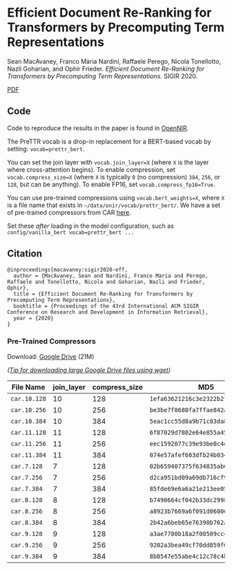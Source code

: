 # Efficient Document Re-Ranking for Transformers by Precomputing Term Representations

Sean MacAvaney, Franco Maria Nardini, Raffaele Perego, Nicola Tonellotto, Nazli Goharian, and Ophir
Frieder. *Efficient Document Re-Ranking for Transformers by Precomputing Term Representations*. SIGIR 2020.

[PDF](https://arxiv.org/pdf/2004.14255.pdf)

## Code

Code to reproduce the results in the paper is found in [OpenNIR](https://github.com/Georgetown-IR-Lab/OpenNIR).

The PreTTR vocab is a drop-in replacement for a BERT-based vocab by setting: `vocab=prettr_bert`.

You can set the join layer with `vocab.join_layer=X` (where `X` is the layer where cross-attention begins). To enable compression, set `vocab.compress_size=X` (where `X` is typically `0` (no compression) `384`, `256`, or `128`, but can be anything). To enable FP16, set `vocab.compress_fp16=True`.

You can use pre-trained compressions using `vocab.bert_weights=X`, where `X` is a file name that exists in `~/data/onir/vocab/prettr_bert/`. We have a set of pre-trained compressors from CAR [here](#PreTrainedCompressors).

Set these *after* loading in the model configuration, such as `config/vanilla_bert vocab=prettr_bert ...`

## Citation

```
@inproceedings{macavaney:sigir2020-eff,
  author = {MacAvaney, Sean and Nardini, Franco Maria and Perego, Raffaele and Tonellotto, Nicola and Goharian, Nazli and Frieder, Ophir},
  title = {Efficient Document Re-Ranking for Transformers by Precomputing Term Representations},
  booktitle = {Proceedings of the 43rd International ACM SIGIR Conference on Research and Development in Information Retrieval},
  year = {2020}
}
```

### Pre-Trained Compressors

Download: [Google Drive](https://drive.google.com/file/d/1IMbbvkWko1-GnZUA_rYUcjumSHVA8Nht/view?usp=sharing) (21M)

*([Tip for downloading large Google Drive files using wget](https://medium.com/@acpanjan/download-google-drive-files-using-wget-3c2c025a8b99))*

| File Name    | join_layer | compress_size | MD5                                |
|--------------|------------|---------------|------------------------------------|
| `car.10.128` |         10 |           128 | `1efa63621216c3e2322b2fcec4524917` |
| `car.10.256` |         10 |           256 | `be3be7f8680fa7ffae842acaf2999b71` |
| `car.10.384` |         10 |           384 | `5eac1cc55d8a9b71c83da8c6c2fbc890` |
| `car.11.128` |         11 |           128 | `6f87029d7802e64e855a45a081e45068` |
| `car.11.256` |         11 |           256 | `eec1592077c39e93be0c4ef74f0981a0` |
| `car.11.384` |         11 |           384 | `074e57afef603dfb24b0344f613744d6` |
| `car.7.128`  |          7 |           128 | `02b659407375f634835ab610fbe5db1a` |
| `car.7.256`  |          7 |           256 | `d2ca951bd09a69db716cf97e24ad606c` |
| `car.7.384`  |          7 |           384 | `85fde69e6a6a21e213ee054354343b74` |
| `car.8.128`  |          8 |           128 | `b7490664cf042b33dc29988920db9167` |
| `car.8.256`  |          8 |           256 | `a8923b7669a6f091d060007e8bff9bf5` |
| `car.8.384`  |          8 |           384 | `2b42a6beb65e76390b762a53140bc774` |
| `car.9.128`  |          9 |           128 | `a3ae7780b18a2f00509cc4671530c716` |
| `car.9.256`  |          9 |           256 | `9202a3bea49cf70dd859f6bd0b77dbe8` |
| `car.9.384`  |          9 |           384 | `8b8547e55abe4c12c78c4b946de39adc` |
